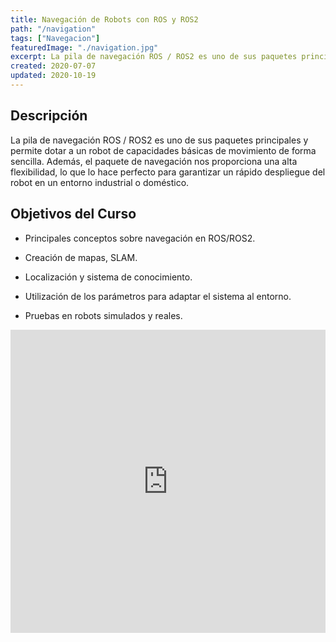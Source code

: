 ```yaml
---
title: Navegación de Robots con ROS y ROS2
path: "/navigation"
tags: ["Navegacion"]
featuredImage: "./navigation.jpg"
excerpt: La pila de navegación ROS / ROS2 es uno de sus paquetes principales y permite dotar a un robot de capacidades básicas de movimiento de forma sencilla.
created: 2020-07-07
updated: 2020-10-19
---
```


## Descripción

La pila de navegación ROS / ROS2 es uno de sus paquetes principales y permite dotar a un robot de capacidades básicas de movimiento de forma sencilla. Además, el paquete de navegación nos proporciona una alta flexibilidad, lo que lo hace perfecto para garantizar un rápido despliegue del robot en un entorno industrial o doméstico.

## Objetivos del Curso

* Principales conceptos sobre navegación en ROS/ROS2.

* Creación de mapas, SLAM.

* Localización y sistema de conocimiento.

* Utilización de los parámetros para adaptar el sistema al entorno.

* Pruebas en robots simulados y reales.

<iframe width="100%" height="485" src="https://www.youtube.com/embed/OklxMhdDfe0" frameborder="0" allow="accelerometer; autoplay; encrypted-media; gyroscope; picture-in-picture" allowfullscreen></iframe>
